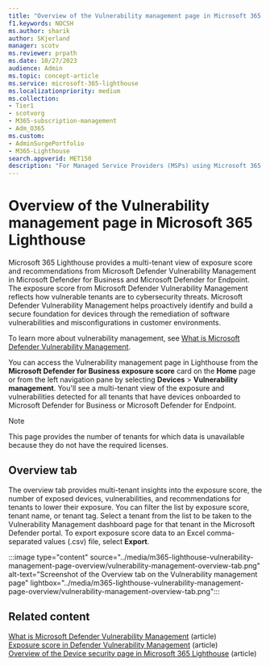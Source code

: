 ```yaml
---
title: "Overview of the Vulnerability management page in Microsoft 365 Lighthouse"
f1.keywords: NOCSH
ms.author: sharik
author: SKjerland
manager: scotv
ms.reviewer: prpath
ms.date: 10/27/2023
audience: Admin
ms.topic: concept-article
ms.service: microsoft-365-lighthouse
ms.localizationpriority: medium
ms.collection:
- Tier1
- scotvorg
- M365-subscription-management
- Adm_O365
ms.custom:
- AdminSurgePortfolio
- M365-Lighthouse                         
search.appverid: MET150
description: "For Managed Service Providers (MSPs) using Microsoft 365 Lighthouse, learn about the Vulnerability management page."
---
```


# Overview of the Vulnerability management page in Microsoft 365 Lighthouse

Microsoft 365 Lighthouse provides a multi-tenant view of exposure score and recommendations from Microsoft Defender Vulnerability Management in Microsoft Defender for Business and Microsoft Defender for Endpoint. The exposure score from Microsoft Defender Vulnerability Management reflects how vulnerable tenants are to cybersecurity threats. Microsoft Defender Vulnerability Management helps proactively identify and build a secure foundation for devices through the remediation of software vulnerabilities and misconfigurations in customer environments.

To learn more about vulnerability management, see [What is Microsoft Defender Vulnerability Management](/microsoft-365/security/defender-vulnerability-management/defender-vulnerability-management).

You can access the Vulnerability management page in Lighthouse from the **Microsoft Defender for Business exposure score** card on the **Home** page or from the left navigation pane by selecting **Devices** > **Vulnerability management**. You'll see a multi-tenant view of the exposure and vulnerabilities detected for all tenants that have devices onboarded to Microsoft Defender for Business or Microsoft Defender for Endpoint.

> [!NOTE]
> This page provides the number of tenants for which data is unavailable because they do not have the required licenses.

## Overview tab

The overview tab provides multi-tenant insights into the exposure score, the number of exposed devices, vulnerabilities, and recommendations for tenants to lower their exposure. You can filter the list by exposure score, tenant name, or tenant tag. Select a tenant from the list to be taken to the Vulnerability Management dashboard page for that tenant in the Microsoft Defender portal. To export exposure score data to an Excel comma-separated values (.csv) file, select **Export**.

:::image type="content" source="../media/m365-lighthouse-vulnerability-management-page-overview/vulnerability-management-overview-tab.png" alt-text="Screenshot of the Overview tab on the Vulnerability management page" lightbox="../media/m365-lighthouse-vulnerability-management-page-overview/vulnerability-management-overview-tab.png":::

## Related content

[What is Microsoft Defender Vulnerability Management](/microsoft-365/security/defender-vulnerability-management/defender-vulnerability-management) (article)\
[Exposure score in Defender Vulnerability Management](/microsoft-365/security/defender-vulnerability-management/tvm-exposure-score) (article)\
[Overview of the Device security page in Microsoft 365 Lighthouse](/microsoft-365/lighthouse/m365-lighthouse-device-security-overview) (article)
